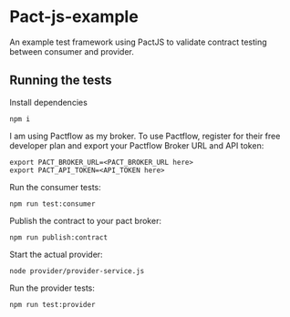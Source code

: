 # Pact-js-example

An example test framework using PactJS to validate contract testing between consumer and provider.

## Running the tests

Install dependencies

`npm i`

I am using Pactflow as my broker. To use Pactflow, register for their free developer plan and export your Pactflow Broker URL and API token:

```
export PACT_BROKER_URL=<PACT_BROKER_URL here>
export PACT_API_TOKEN=<API_TOKEN here>
```

Run the consumer tests:

`npm run test:consumer`

Publish the contract to your pact broker:

`npm run publish:contract`

Start the actual provider:

`node provider/provider-service.js`

Run the provider tests:

`npm run test:provider`

